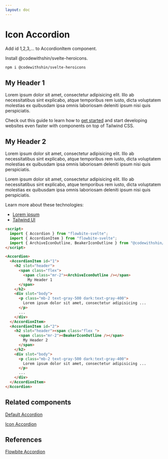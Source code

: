 ```yaml
---
layout: doc
---
```


<script>
  import { Accordion }from '$lib/index';
  import { AccordionItem }from '$lib/index';
  import { ArchiveIconOutline, BeakerIconOutline } from "@codewithshin/svelte-heroicons";
</script>

<h1 class="text-3xl w-full dark:text-white">Icon Accordion</h1>

<p class="dark:text-white w-full py-4">Add id 1,2,3,... to AccordionItem component.</p> 
<p class="dark:text-white w-full py-4">Install @codewithshin/svelte-heroicons.</p>

```sh
npm i @codewithshin/svelte-heroicons
```

<div
  class="rounded-xl bg-gradient-to-r bg-white dark:bg-gray-900 border border-gray-200 dark:border-gray-700 p-2 sm:p-6"
>
  <Accordion>
    <AccordionItem id="1">
      <h2 slot="header">
        <span class="flex"
          ><span class="mr-2"><ArchiveIconOutline /></span> My Header 1</span
        >
      </h2>
      <div slot="body">
        <p class="mb-2 text-gray-500 dark:text-gray-400">
          Lorem ipsum dolor sit amet, consectetur adipisicing elit. Illo ab
          necessitatibus sint explicabo, atque temporibus rem iusto, dicta
          voluptatem molestias ex quibusdam ipsa omnis laboriosam deleniti ipsum
          nisi quis perspiciatis.
        </p>
        <p class="text-gray-500 dark:text-gray-400">
          Check out this guide to learn how to <a
            href="/"
            target="_blank"
            class="text-blue-600 dark:text-blue-500 hover:underline"
            >get started</a
          > and start developing websites even faster with components on top of Tailwind
          CSS.
        </p>
      </div>
    </AccordionItem>
    <AccordionItem id="2">
      <h2 slot="header"><span class="flex "
          ><span class="mr-2"><BeakerIconOutline /></span> My Header 2</span
        ></h2>
      <div slot="body">
        <p class="mb-2 text-gray-500 dark:text-gray-400">
          Lorem ipsum dolor sit amet, consectetur adipisicing elit. Illo ab
          necessitatibus sint explicabo, atque temporibus rem iusto, dicta
          voluptatem molestias ex quibusdam ipsa omnis laboriosam deleniti ipsum
          nisi quis perspiciatis.
        </p>
        <p class="mb-2 text-gray-500 dark:text-gray-400">
          Lorem ipsum dolor sit amet, consectetur adipisicing elit. Illo ab
          necessitatibus sint explicabo, atque temporibus rem iusto, dicta
          voluptatem molestias ex quibusdam ipsa omnis laboriosam deleniti ipsum
          nisi quis perspiciatis.
        </p>
        <p class="mb-2 text-gray-500 dark:text-gray-400">
          Learn more about these technologies:
        </p>
        <ul class="list-disc pl-5 dark:text-gray-400 text-gray-500">
          <li>
            <a
              href="/"
              target="_blank"
              class="text-blue-600 dark:text-blue-500 hover:underline"
              >Lorem ipsum</a
            >
          </li>
          <li>
            <a
              href="https://tailwindui.com/"
              rel="nofollow"
              target="_blank"
              class="text-blue-600 dark:text-blue-500 hover:underline"
              >Tailwind UI</a
            >
          </li>
        </ul>
      </div>
    </AccordionItem>
  </Accordion>
</div>


```html
<script>
  import { Accordion } from "flowbite-svelte";
  import { AccordionItem } from "flowbite-svelte";
  import { ArchiveIconOutline, BeakerIconOutline } from "@codewithshin/svelte-heroicons";
</script>

<Accordion>
  <AccordionItem id="1">
    <h2 slot="header">
      <span class="flex">
        <span class="mr-2"><ArchiveIconOutline /></span> 
          My Header 1
      </span>
    </h2>
    <div slot="body">
      <p class="mb-2 text-gray-500 dark:text-gray-400">
        Lorem ipsum dolor sit amet, consectetur adipisicing ...
      </p>
      ...
    </div>
  </AccordionItem>
  <AccordionItem id="2">
    <h2 slot="header"><span class="flex ">
      <span class="mr-2"><BeakerIconOutline /></span> 
        My Header 2
      </span>
    </h2>
    <div slot="body">
      <p class="mb-2 text-gray-500 dark:text-gray-400">
        Lorem ipsum dolor sit amet, consectetur adipisicing ...
      </p>
      ...
    </div>
  </AccordionItem>
</Accordion>
```

<h2 class="text-2xl w-full dark:text-white py-8">Related components</h2>

<p class="dark:text-white text-lg w-full"><a href="https://flowbite-svelte.vercel.app/accordions/default" class="text-blue-600 hover:underline dark:text-blue-500">Default Accordion</a></p>

<p class="dark:text-white text-lg w-full"><a href="https://flowbite-svelte.vercel.app/accordions/icon-accordion" class="text-blue-600 hover:underline dark:text-blue-500">Icon Accordion</a></p>

<h2 class="text-2xl w-full dark:text-white py-8">References</h2>

<p class="dark:text-white text-lg"><a href="https://flowbite.com/docs/components/accordion/" target="_blank" class="text-blue-600 hover:underline dark:text-blue-500">Flowbite Accordion</a></p>